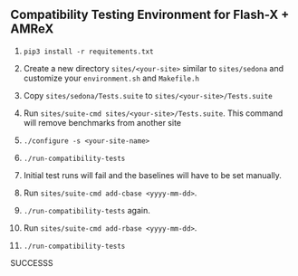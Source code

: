 ## Compatibility Testing Environment for Flash-X + AMReX

1. `pip3 install -r requitements.txt`

2. Create a new directory `sites/<your-site>` similar to `sites/sedona` and 
   customize your `environment.sh` and `Makefile.h`

3. Copy `sites/sedona/Tests.suite` to `sites/<your-site>/Tests.suite`

4. Run `sites/suite-cmd sites/<your-site>/Tests.suite`. This command will remove benchmarks from another site

3. `./configure -s <your-site-name>`

4. `./run-compatibility-tests`

5. Initial test runs will fail and the baselines will have to be set manually.

6. Run `sites/suite-cmd add-cbase <yyyy-mm-dd>`.

7. `./run-compatibility-tests` again.

8. Run `sites/suite-cmd add-rbase <yyyy-mm-dd>`.

9. `./run-compatibility-tests`

SUCCESSS 
